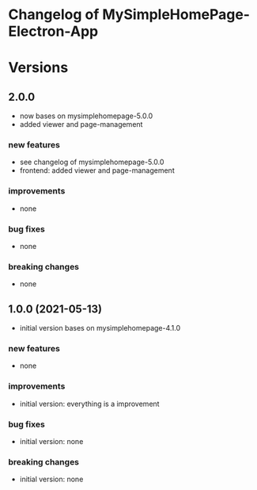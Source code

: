 # Changelog of MySimpleHomePage-Electron-App
 
# Versions

## 2.0.0
- now bases on mysimplehomepage-5.0.0
- added viewer and page-management

### new features
- see changelog of mysimplehomepage-5.0.0
- frontend: added viewer and page-management

### improvements
- none

### bug fixes
- none

### breaking changes
- none


## 1.0.0 (2021-05-13)
- initial version bases on mysimplehomepage-4.1.0

### new features
- none
 
### improvements
- initial version: everything is a improvement
 
### bug fixes
- initial version: none
 
### breaking changes
- initial version: none
